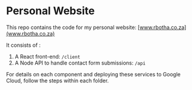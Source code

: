 # Personal Website

This repo contains the code for my personal website: [www.rbotha.co.za](www.rbotha.co.za)

It consists of :
1. A React front-end: `/client` 
2. A Node API to handle contact form submissions: `/api`

For details on each component and deploying these services to Google Cloud, follow the steps within each folder.